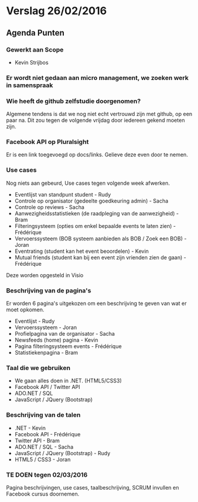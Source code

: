 # Verslag 26/02/2016 #

## Agenda Punten ##

### Gewerkt aan Scope ###

- Kevin Strijbos

### Er wordt niet gedaan aan micro management, we zoeken werk in samenspraak ###

### Wie heeft de github zelfstudie doorgenomen? ###

Algemene tendens is dat we nog niet echt vertrouwd zijn met github, op een paar na. Dit zou tegen de volgende vrijdag door iedereen gekend moeten zijn.

### Facebook API op Pluralsight ###

Er is een link toegevoegd op docs/links. Gelieve deze even door te nemen.

### Use cases ###

Nog niets aan gebeurd, Use cases tegen volgende week afwerken.

- Eventlijst van standpunt student - Rudy
- Controle op organisator (gedeelte goedkeuring admin) - Sacha
- Controle op reviews - Sacha
- Aanwezigheidsstatistieken (de raadpleging van de aanwezigheid) - Bram
- Filteringsysteem (opties om enkel bepaalde events te laten zien) - Frédérique
- Vervoerssysteem (BOB systeem aanbieden als BOB / Zoek een BOB) - Joran
- Eventrating (student kan het event beoordelen) - Kevin
- Mutual friends (student kan bij een event zijn vrienden zien de gaan) - Frédérique

Deze worden opgesteld in Visio

### Beschrijving van de pagina's ###

Er worden 6 pagina's uitgekozen om een beschrijving te geven van wat er moet opkomen.

- Eventlijst - Rudy
- Vervoerssysteem - Joran
- Profielpagina van de organisator - Sacha
- Newsfeeds (home) pagina - Kevin
- Pagina filteringsysteem events - Frédérique
- Statistiekenpagina - Bram

### Taal die we gebruiken ###

- We gaan alles doen in .NET. (HTML5/CSS3)
- Facebook API / Twitter API
- ADO.NET / SQL
- JavaScript / JQuery (Bootstrap)

### Beschrijving van de talen ###

- .NET - Kevin
- Facebook API - Frédérique 
- Twitter API - Bram
- ADO.NET / SQL - Sacha
- JavaScript / JQuery (Bootstrap) - Rudy
- HTML5 / CSS3 - Joran

### TE DOEN tegen 02/03/2016 ###
Pagina beschrijvingen, use cases, taalbeschrijving, SCRUM invullen en Facebook cursus doornemen. 